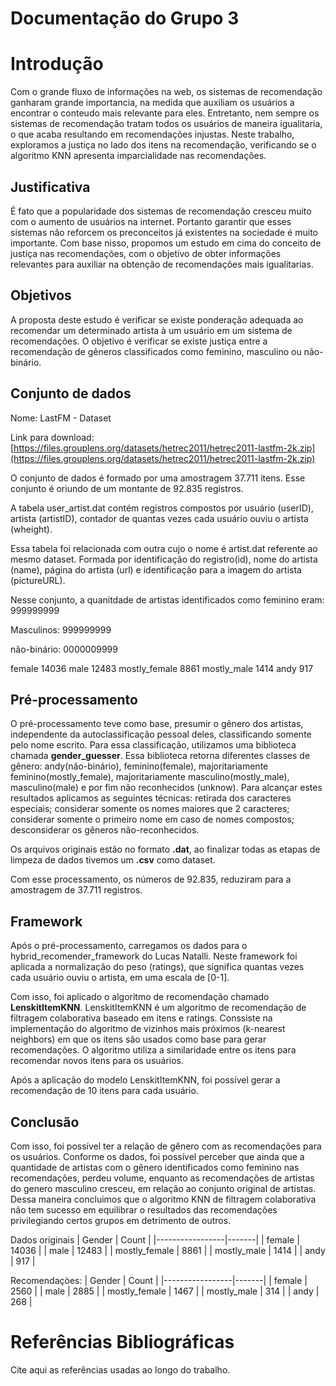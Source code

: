 # Documentação do Grupo 3

# Introdução

Com o grande fluxo de informações na web, os sistemas de recomendação ganharam grande importancia, na medida que auxiliam os usuários a encontrar o conteudo mais relevante para eles.
Entretanto, nem sempre os sistemas de recomendação tratam todos os usuários de maneira igualitaria, o que acaba resultando em recomendações injustas.
Neste trabalho, exploramos a justiça no lado dos itens na recomendação, verificando se o algoritmo KNN apresenta imparcialidade nas recomendações.


## Justificativa

É fato que a popularidade dos sistemas de recomendação cresceu muito com o aumento de usuários na internet. Portanto garantir que esses sistemas não reforcem os preconceitos já existentes na sociedade é muito importante.
Com base nisso, propomos um estudo em cima do conceito de justiça nas recomendações, com o objetivo de obter informações relevantes para 
auxiliar na obtenção de recomendações mais igualitarias. 
## Objetivos

A proposta deste estudo é verificar se existe ponderação adequada ao recomendar um determinado artista à um usuário em um sistema de recomendações. O objetivo é verificar se existe justiça entre a recomendação de gêneros classificados como feminino, masculino ou não-binário.



## Conjunto de dados

Nome: LastFM - Dataset

Link para download: [https://files.grouplens.org/datasets/hetrec2011/hetrec2011-lastfm-2k.zip](https://files.grouplens.org/datasets/hetrec2011/hetrec2011-lastfm-2k.zip)

O conjunto de dados é formado por uma amostragem 37.711 itens. Esse conjunto é oriundo de um montante de 92.835 registros.

A tabela user_artist.dat contém registros compostos por usuário (userID), artista (artistID), contador de quantas vezes cada usuário ouviu o artista (wheight).

Essa tabela foi relacionada com outra cujo o nome é artist.dat referente ao mesmo dataset. Formada por identificação do registro(id), nome do artista (name), página do artista (url) e identificação para a imagem do artista (pictureURL).

<!-- TODO: Quantidade dos generos -->

Nesse conjunto, a quanitdade de artistas identificados como feminino eram: 999999999

Masculinos: 999999999

não-binário: 0000009999

female           14036
male             12483
mostly_female     8861
mostly_male       1414
andy               917


## Pré-processamento

O pré-processamento teve como base, presumir o gênero dos artistas, independente da autoclassificação pessoal deles, classificando somente pelo nome escrito. Para essa classificação, utilizamos uma biblioteca chamada **gender_guesser**. Essa biblioteca retorna diferentes classes de gênero: andy(não-binário), feminino(female), majoritariamente feminino(mostly_female), majoritariamente masculino(mostly_male), masculino(male) e por fim não reconhecidos (unknow). Para alcançar estes resultados aplicamos as seguintes técnicas: retirada dos caracteres especiais; considerar somente os nomes maiores que 2 caracteres; considerar somente o primeiro nome em caso de nomes compostos; desconsiderar os gêneros não-reconhecidos.

Os arquivos originais estão no formato **.dat**, ao finalizar todas as etapas de limpeza de dados tivemos um **.csv** como dataset.

Com esse processamento, os números de 92.835, reduziram para a amostragem de 37.711 registros.

## Framework

Após o pré-processamento, carregamos os dados para o hybrid_recomender_framework do Lucas Natalli.
Neste framework foi aplicada a normalização do peso (ratings), que significa quantas vezes cada usuário ouviu o artista, em uma escala de [0-1].

Com isso, foi aplicado o algoritmo de recomendação chamado **LenskitItemKNN**. LenskitItemKNN é um algoritmo de recomendação de filtragem colaborativa baseado em itens e ratings. Conssiste na implementação do algoritmo de vizinhos mais próximos (k-nearest neighbors) em que os itens são usados como base para gerar recomendações. O algoritmo utiliza a similaridade entre os itens para recomendar novos itens para os usuários.

Após a aplicação do modelo LenskitItemKNN, foi possível gerar a recomendação de 10 itens para cada usuário.



## Conclusão
Com isso, foi possível ter a relação de gênero com as recomendações para os usuários. Conforme os dados, foi possível perceber que ainda que a quantidade de artistas com o gênero identificados como feminino nas recomendações, perdeu volume,
enquanto as recomendações de artistas do genero masculino cresceu, em relação ao conjunto original de artistas.
Dessa maneira concluimos que o algoritmo KNN de filtragem colaborativa não tem sucesso em equilibrar o resultados das recomendações
privilegiando certos grupos em detrimento de outros.



Dados originais
| Gender          | Count |
|-----------------|-------|
| female          | 14036 |
| male            | 12483 |
| mostly_female   | 8861  |
| mostly_male     | 1414  |
| andy            | 917   |


Recomendaçòes:
| Gender          | Count |
|-----------------|-------|
| female          | 2560  |
| male            | 2885  |
| mostly_female   | 1467  |
| mostly_male     | 314   |
| andy            | 268   |


# Referências Bibliográficas

Cite aqui as referências usadas ao longo do trabalho.

